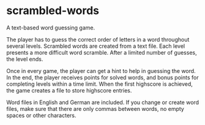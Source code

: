 # scrambled-words
A text-based word guessing game.

The player has to guess the correct order of letters in a word
throughout several levels. Scrambled words are created from a text
file. Each level presents a more difficult word scramble. After a
limited number of guesses, the level ends.

Once in every game, the player can get a hint to help in guessing the
word. In the end, the player receives points for solved words, and
bonus points for completing levels within a time limit. When the first
highscore is achieved, the game creates a file to store highscore
entries.

Word files in English and German are included. If you change or create
word files, make sure that there are only commas between words, no
empty spaces or other characters.
